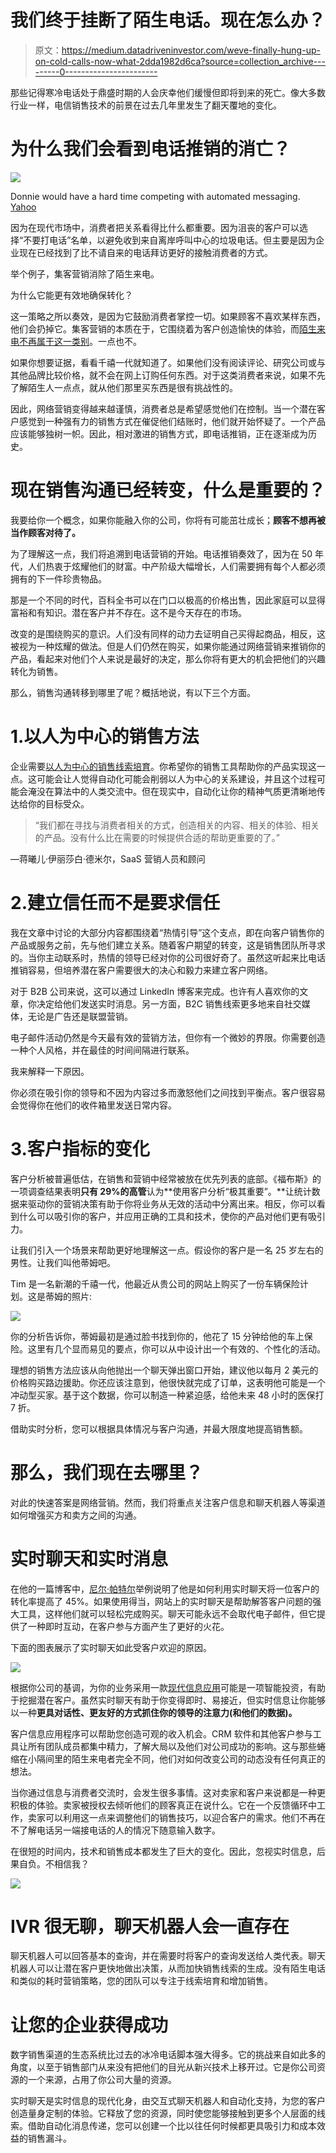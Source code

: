 # 我们终于挂断了陌生电话。现在怎么办？

> 原文：<https://medium.datadriveninvestor.com/weve-finally-hung-up-on-cold-calls-now-what-2dda1982d6ca?source=collection_archive---------0----------------------->

那些记得寒冷电话处于鼎盛时期的人会庆幸他们缓慢但即将到来的死亡。像大多数行业一样，电信销售技术的前景在过去几年里发生了翻天覆地的变化。

# 为什么我们会看到电话推销的消亡？

![](img/a4add3674ee35cea5bb47a97627947b0.png)

Donnie would have a hard time competing with automated messaging. [Yahoo](https://www.yahoo.com/entertainment/bp/jonah-hill-60k-payday-wolf-wall-street-181050126.html)

因为在现代市场中，消费者把关系看得比什么都重要。因为沮丧的客户可以选择“不要打电话”名单，以避免收到来自离岸呼叫中心的垃圾电话。但主要是因为企业现在已经找到了比不请自来的电话拜访更好的接触消费者的方式。

举个例子，集客营销消除了陌生来电。

为什么它能更有效地确保转化？

这一策略之所以奏效，是因为它鼓励消费者掌控一切。如果顾客不喜欢某样东西，他们会扔掉它。集客营销的本质在于，它围绕着为客户创造愉快的体验，而[陌生来电不再属于这一类别](http://blog.freshchat.com/traditional-sales-not-really-dead-hybrid-inbound-sales-abm/)。一点也不。

如果你想要证据，看看千禧一代就知道了。如果他们没有阅读评论、研究公司或与其他品牌比较价格，就不会在网上订购任何东西。对于这类消费者来说，如果不先了解陌生人一点点，就从他们那里买东西是很有挑战性的。

因此，网络营销变得越来越谨慎，消费者总是希望感觉他们在控制。当一个潜在客户感觉到一种强有力的销售方式在催促他们结账时，他们就开始怀疑了。一个产品应该能够独树一帜。因此，相对激进的销售方式，即电话推销，正在逐渐成为历史。

# 现在销售沟通已经转变，什么是重要的？

我要给你一个概念，如果你能融入你的公司，你将有可能茁壮成长；**顾客不想再被当作顾客对待了。**

为了理解这一点，我们将追溯到电话营销的开始。电话推销奏效了，因为在 50 年代，人们热衷于炫耀他们的财富。中产阶级大幅增长，人们需要拥有每个人都必须拥有的下一件珍贵物品。

那是一个不同的时代，百科全书可以在门口以极高的价格出售，因此家庭可以显得富裕和有知识。潜在客户并不存在。这不是今天存在的市场。

改变的是围绕购买的意识。人们没有同样的动力去证明自己买得起商品，相反，这被视为一种炫耀的做法。但是人们仍然在购买，如果你能通过网络营销来推销你的产品，看起来对他们个人来说是最好的决定，那么你将有更大的机会把他们的兴趣转化为销售。

那么，销售沟通转移到哪里了呢？概括地说，有以下三个方面。

# 1.以人为中心的销售方法

企业需要[以人为中心的销售线索培育](http://blog.freshchat.com/saas-startups-can-build-human-centric-relationships-faster-scale-supported-automation/)。你希望你的销售工具帮助你的产品实现这一点。这可能会让人觉得自动化可能会削弱以人为中心的关系建设，并且这个过程可能会淹没在算法中的人类交流中。但在现实中，自动化让你的精神气质更清晰地传达给你的目标受众。

> “我们都在寻找与消费者相关的方式，创造相关的内容、相关的体验、相关的产品。没有什么比在需要的时候提供合适的帮助更重要的了。”

—蒋曦儿·伊丽莎白·德米尔，SaaS 营销人员和顾问

# 2.建立信任而不是要求信任

我在文章中讨论的大部分内容都围绕着“热情引导”这个支点，即在向客户销售你的产品或服务之前，先与他们建立关系。随着客户期望的转变，这是销售团队所寻求的。当你主动联系时，热情的领导已经对你的公司很好奇了。虽然这听起来比电话推销容易，但培养潜在客户需要很大的决心和毅力来建立客户网络。

对于 B2B 公司来说，这可以通过 LinkedIn 博客来完成。也许有人喜欢你的文章，你决定给他们发送实时消息。另一方面，B2C 销售线索更多地来自社交媒体，无论是广告还是联盟营销。

电子邮件活动仍然是今天最有效的营销方法，但你有一个微妙的界限。你需要创造一种个人风格，并在最佳的时间间隔进行联系。

我来解释一下原因。

你必须在吸引你的领导和不因为内容过多而激怒他们之间找到平衡点。客户很容易会觉得你在他们的收件箱里发送日常内容。

# 3.客户指标的变化

客户分析被普遍低估，在销售和营销中经常被放在优先列表的底部。《福布斯》的一项调查结果表明**只有 29%的高管**认为**使用客户分析“极其重要”。**让统计数据来驱动你的营销决策有助于你将业务从无效的活动中分离出来。相反，你可以看到什么可以吸引你的客户，并应用正确的工具和技术，使你的产品对他们更有吸引力。

让我们引入一个场景来帮助更好地理解这一点。假设你的客户是一名 25 岁左右的男性。让我们叫他蒂姆吧。

Tim 是一名新潮的千禧一代，他最近从贵公司的网站上购买了一份车辆保险计划。这是蒂姆的照片:

![](img/7756c9cbe0cdfe3d0f14a1365bb086b8.png)

你的分析告诉你，蒂姆最初是通过脸书找到你的，他花了 15 分钟给他的车上保险。这里有几个显而易见的要点，你可以从中设计出一个有效的、个性化的活动。

理想的销售方法应该从向他抛出一个聊天弹出窗口开始，建议他以每月 2 美元的价格购买路边援助。你还应该注意到，他很快就完成了订单，这表明他可能是一个冲动型买家。基于这个数据，你可以制造一种紧迫感，给他未来 48 小时的医保打 7 折。

借助实时分析，您可以根据具体情况与客户沟通，并最大限度地提高销售额。

# 那么，我们现在去哪里？

对此的快速答案是网络营销。然而，我们将重点关注客户信息和聊天机器人等渠道如何增强买方和卖方之间的沟通。

# 实时聊天和实时消息

在他的一篇博客中，[尼尔·帕特尔](https://neilpatel.com/blog/live-chat/)举例说明了他是如何利用实时聊天将一位客户的转化率提高了 45%。如果使用得当，网站上的实时聊天是帮助解答客户问题的强大工具，这样他们就可以轻松完成购买。聊天可能永远不会取代电子邮件，但它提供了一种即时互动，在客户参与方面产生了更好的火花。

下面的图表展示了实时聊天如此受客户欢迎的原因。

![](img/05e7f97a031a42105d83ba9a881de5aa.png)

根据你公司的基调，为你的业务采用一款[现代信息应用](https://www.freshworks.com/live-chat-software/)可能是一项智能投资，有助于挖掘潜在客户。虽然实时聊天有助于你变得即时、易接近，但实时信息让你能够以一种**更具对话性、更友好的方式抓住你的领导的注意力(和他们的数据)。**

客户信息应用程序可以帮助您创造可观的收入机会。CRM 软件和其他客户参与工具让所有团队成员都集中精力，了解大局以及他们对公司成功的影响。这与那些蜷缩在小隔间里的陌生来电者完全不同，他们对如何改变公司的动态没有任何真正的想法。

当你通过信息与消费者交流时，会发生很多事情。这对卖家和客户来说都是一种更积极的体验。卖家被授权去倾听他们的顾客真正在说什么。它在一个反馈循环中工作，卖家可以利用这一点来调整他们的销售技巧，以迎合客户的需求。他们不再在不了解电话另一端接电话的人的情况下随意输入数字。

在很短的时间内，技术和销售成本都发生了巨大的变化。因此，忽视实时信息，后果自负。不相信我？

![](img/3b9b8e4dff63db5fa478b65ce21ef798.png)

# IVR 很无聊，聊天机器人会一直存在

聊天机器人可以回答基本的查询，并在需要时将客户的查询发送给人类代表。聊天机器人可以让潜在客户更快地做出决策，从而加快销售线索的生成。没有陌生电话和类似的耗时营销策略，您的团队可以专注于线索培育和增加销售。

# 让您的企业获得成功

数字销售渠道的生态系统比过去的冰冷电话脚本强大得多。它的挑战来自如此多的角度，以至于销售部门从来没有把他们的目光从新兴技术上移开过。它是你公司资源的一个来源，占用了你公司大量的资源。

实时聊天是实时信息的现代化身，由交互式聊天机器人和自动化支持，为您的客户创造量身定制的体验。它释放了您的资源，同时使您能够接触到更多个人层面的线索。借助自动化消息传递，您可以创建一个比以往任何时候都更具吸引力和成本效益的销售漏斗。